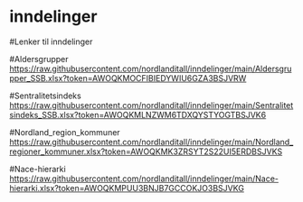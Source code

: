 # inndelinger

#Lenker til inndelinger

#Aldersgrupper
https://raw.githubusercontent.com/nordlanditall/inndelinger/main/Aldersgrupper_SSB.xlsx?token=AWOQKMOCFIBIEDYWIU6GZA3BSJVRW

#Sentralitetsindeks
https://raw.githubusercontent.com/nordlanditall/inndelinger/main/Sentralitetsindeks_SSB.xlsx?token=AWOQKMLNZWM6TDXQYSTYOGTBSJVK6

#Nordland_region_kommuner
https://raw.githubusercontent.com/nordlanditall/inndelinger/main/Nordland_regioner_kommuner.xlsx?token=AWOQKMK3ZRSYT2S22UI5ERDBSJVKS

#Nace-hierarki
https://raw.githubusercontent.com/nordlanditall/inndelinger/main/Nace-hierarki.xlsx?token=AWOQKMPUU3BNJB7GCCOKJO3BSJVKG
